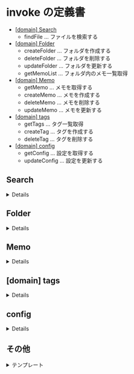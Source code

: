 # invoke の定義書

- [[domain] Search](#Search)
  - findFile ... ファイルを検索する
- [[domain] Folder](#Folder)
  - createFolder ... フォルダを作成する
  - deleteFolder ... フォルダを削除する
  - updateFolder ... フォルダを更新する
  - getMemoList ... フォルダ内のメモ一覧取得
- [[domain] Memo](#Memo)
  - getMemo ... メモを取得する
  - createMemo ... メモを作成する
  - deleteMemo ... メモを削除する
  - updateMemo ... メモを更新する
- [[domain] tags](#tags)
  - getTags ... タグ一覧取得
  - createTag ... タグを作成する
  - deleteTag ... タグを削除する
- [[domain] config](#config)
  - getConfig ... 設定を取得する
  - updateConfig ... 設定を更新する

## Search

<details>

### findFile

#### 説明

ファイルを検索する Invoke コマンド

#### パラメータ

| パラメータ名 | データ型 | 必須   | 説明                     |
| ------------ | -------- | ------ | ------------------------ |
| query        | String   | はい   | 検索クエリ               |
| tags         | Vec<u64> | いいえ | 検索対象のタグ ID の配列 |

#### 戻り値

| データ名 | データ型      | 説明                       |
| -------- | ------------- | -------------------------- |
| files    | Vec<FileInfo> | 検索結果のファイル情報配列 |

※ FileInfo 構造体
| フィールド | データ型 | 説明 |
| ---------- | -------- | ------- |
| id | u64 | ファイル ID |
| title | String | ファイル名 |
| updated_at | DateTime<Utc> | 最終更新日時 |

</details>

## Folder

<details>

### createFolder

#### 説明

新規フォルダを作成する Invoke コマンド

#### パラメータ

| パラメータ名 | データ型 | 必須   | 説明            |
| ------------ | -------- | ------ | --------------- |
| name         | String   | はい   | フォルダ名      |
| parent_id    | u64      | いいえ | 親フォルダの ID |

#### 戻り値

| データ名 | データ型 | 説明                    |
| -------- | -------- | ----------------------- |
| id       | u64      | 作成されたフォルダの ID |

### deleteFolder

#### 説明

フォルダを削除する Invoke コマンド

#### パラメータ

| パラメータ名 | データ型 | 必須 | 説明                  |
| ------------ | -------- | ---- | --------------------- |
| folderId     | u64      | はい | 削除するフォルダの ID |

#### 戻り値

なし

### updateFolder

#### 説明

フォルダ情報を更新する Invoke コマンド

#### パラメータ

| パラメータ名 | データ型 | 必須   | 説明                  |
| ------------ | -------- | ------ | --------------------- |
| folderId     | u64      | はい   | 更新するフォルダの ID |
| name         | String   | いいえ | 新しいフォルダ名      |
| parent_id    | u64      | いいえ | 新しい親フォルダの ID |

#### 戻り値

| データ名   | データ型      | 説明     |
| ---------- | ------------- | -------- |
| updated_at | DateTime<Utc> | 更新日時 |

### getMemoList

#### 説明

フォルダ内のメモ一覧を取得する Invoke コマンド

#### パラメータ

| パラメータ名 | データ型 | 必須 | 説明          |
| ------------ | -------- | ---- | ------------- |
| folderId     | u64      | はい | フォルダの ID |

#### 戻り値

| データ名 | データ型      | 説明           |
| -------- | ------------- | -------------- |
| memos    | Vec<MemoInfo> | メモ情報の配列 |

※ MemoInfo 構造体
| フィールド | データ型 | 説明 |
| ---------- | -------- | ------- |
| id | u64 | メモ ID |
| title | String | メモのタイトル |
| updated_at | DateTime<Utc> | 最終更新日時 |

</details>

## Memo

<details>

### getMemo

#### 説明

メモを取得する Invoke コマンド

#### パラメータ

| パラメータ名 | データ型 | 必須 | 説明      |
| ------------ | -------- | ---- | --------- |
| memoId       | u64      | はい | メモの ID |

#### 戻り値

| データ名   | データ型      | 説明                       |
| ---------- | ------------- | -------------------------- |
| id         | u64           | メモ ID                    |
| title      | String        | メモのタイトル             |
| content    | String        | メモの Markdown コンテンツ |
| created_at | DateTime<Utc> | 作成日時                   |
| updated_at | DateTime<Utc> | 最終更新日時               |
| tags       | Vec<Tag>      | タグ情報の配列             |

※ Tag 構造体
| フィールド | データ型 | 説明 |
| ---------- | -------- | ------- |
| id | u64 | タグ ID |
| name | String | タグ名 |

### createMemo

#### 説明

新規メモを作成する Invoke コマンド

#### パラメータ

| パラメータ名 | データ型 | 必須   | 説明                       |
| ------------ | -------- | ------ | -------------------------- |
| title        | String   | はい   | メモのタイトル             |
| content      | String   | はい   | メモの Markdown コンテンツ |
| tags         | Vec<u64> | いいえ | 付与するタグ ID の配列     |

#### 戻り値

| データ名 | データ型 | 説明                |
| -------- | -------- | ------------------- |
| id       | u64      | 作成されたメモの ID |

### deleteMemo

#### 説明

メモを削除する Invoke コマンド

#### パラメータ

| パラメータ名 | データ型 | 必須 | 説明              |
| ------------ | -------- | ---- | ----------------- |
| memoId       | u64      | はい | 削除するメモの ID |

#### 戻り値

なし

### updateMemo

#### 説明

既存メモを更新する Invoke コマンド

#### パラメータ

| パラメータ名 | データ型 | 必須   | 説明                             |
| ------------ | -------- | ------ | -------------------------------- |
| memoId       | u64      | はい   | 更新するメモの ID                |
| title        | String   | いいえ | 新しいメモのタイトル             |
| content      | String   | いいえ | 新しいメモの Markdown コンテンツ |
| tags         | Vec<u64> | いいえ | 新しく付与するタグ ID の配列     |

#### 戻り値

| データ名   | データ型      | 説明     |
| ---------- | ------------- | -------- |
| updated_at | DateTime<Utc> | 更新日時 |

</details>

## [domain] tags

<details>

### getTags

#### 説明

全タグ一覧を取得する Invoke コマンド

#### パラメータ

なし

#### 戻り値

| データ名 | データ型 | 説明           |
| -------- | -------- | -------------- |
| tags     | Vec<Tag> | タグ情報の配列 |

### createTag

#### 説明

新規タグを作成する Invoke コマンド

#### パラメータ

| パラメータ名 | データ型 | 必須 | 説明   |
| ------------ | -------- | ---- | ------ |
| name         | String   | はい | タグ名 |

#### 戻り値

| データ名 | データ型 | 説明                |
| -------- | -------- | ------------------- |
| id       | u64      | 作成されたタグの ID |

### deleteTag

#### 説明

タグを削除する Invoke コマンド

#### パラメータ

| パラメータ名 | データ型 | 必須 | 説明              |
| ------------ | -------- | ---- | ----------------- |
| tagId        | u64      | はい | 削除するタグの ID |

#### 戻り値

なし

</details>

## config

<details>

### getConfig

#### 説明

アプリケーション設定を取得する Invoke コマンド

#### パラメータ

なし

#### 戻り値

| データ名  | データ型 | 説明                         |
| --------- | -------- | ---------------------------- |
| theme     | String   | テーマ設定（"light"/"dark"） |
| font_size | u32      | フォントサイズ               |

### updateConfig

#### 説明

アプリケーション設定を更新する Invoke コマンド

#### パラメータ

| パラメータ名 | データ型 | 必須   | 説明                         |
| ------------ | -------- | ------ | ---------------------------- |
| theme        | String   | いいえ | テーマ設定（"light"/"dark"） |
| font_size    | u32      | いいえ | フォントサイズ               |

#### 戻り値

なし

</details>

## その他

<details>
  <summary>テンプレート</summary>

## 関数名

### 説明

関数の詳細

### パラメータ

| パラメータ名 | データ型 | 必須 | 説明 |
| ------------ | -------- | ---- | ---- |
|              |          |      |      |

### 戻り値

| データ名 | データ型 | 説明 |
| -------- | -------- | ---- |
|          |          |      |

</details>
